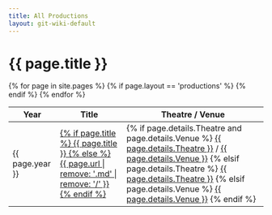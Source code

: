 ```yaml
---
title: All Productions
layout: git-wiki-default
---
```

<h1>{{ page.title }}</h1>
<table>
  <thead>
    <tr>
      <th>Year</th>
      <th>Title</th>
      <th>Theatre / Venue</th>
    </tr>
  </thead>
  <tbody>
    {% for page in site.pages %}
      {% if page.layout == 'productions' %}
        <tr>
          <td>{{ page.year }}</td>
          <td>
            <a href="{{ page.url }}">
              {% if page.title %}
                {{ page.title }}
              {% else %}
                {{ page.url | remove: '.md' | remove: '/' }}
              {% endif %}
            </a>
          </td>
          <td>
            {% if page.details.Theatre and page.details.Venue %}
              <a href="/theatres/{{ page.details.Theatre | replace: " ", "_" }}">{{ page.details.Theatre }}</a> / 
              <a href="/venues/{{ page.details.Venue | replace: " ", "_" }}">{{ page.details.Venue }}</a>
            {% elsif page.details.Theatre %}
              <a href="/theatres/{{ page.details.Theatre | replace: " ", "_" }}">{{ page.details.Theatre }}</a>
            {% elsif page.details.Venue %}
              <a href="/venues/{{ page.details.Venue | replace: " ", "_" }}">{{ page.details.Venue }}</a>
            {% endif %}
          </td>
        </tr>
      {% endif %}
    {% endfor %}
  </tbody>
</table>
